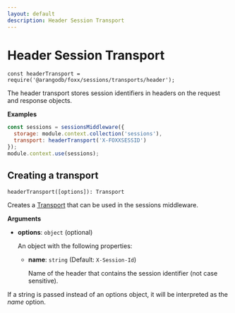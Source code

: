 ```yaml
---
layout: default
description: Header Session Transport
---
```

Header Session Transport
========================

`const headerTransport = require('@arangodb/foxx/sessions/transports/header');`

The header transport stores session identifiers in headers on the request
and response objects.

**Examples**

```js
const sessions = sessionsMiddleware({
  storage: module.context.collection('sessions'),
  transport: headerTransport('X-FOXXSESSID')
});
module.context.use(sessions);
```

Creating a transport
--------------------

`headerTransport([options]): Transport`

Creates a [Transport](foxx-reference-sessions-transports.html) that can be used in the sessions middleware.

**Arguments**

* **options**: `object` (optional)

  An object with the following properties:

  * **name**: `string` (Default: `X-Session-Id`)

    Name of the header that contains the session identifier (not case sensitive).

If a string is passed instead of an options object, it will be interpreted
as the *name* option.
